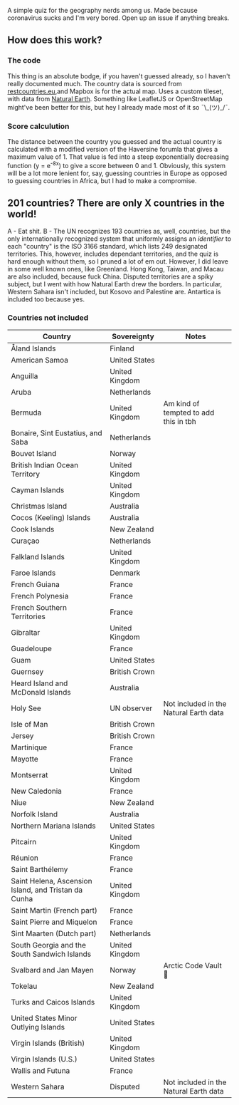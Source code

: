 A simple quiz for the geography nerds among us. Made because coronavirus sucks and I'm very bored. Open up an issue if anything breaks.

## How does this work?

### The code
This thing is an absolute bodge, if you haven't guessed already, so I haven't really documented much. The country data is sourced
from [restcountries.eu](https://restcountries.eu/),and Mapbox is for the actual map. Uses a custom tileset, with data from
[Natural Earth](http://www.naturalearthdata.com/). Something like LeafletJS or OpenStreetMap might've been better for this, 
but hey I already made most of it so ¯\\\_(ツ)_/¯.

### Score calculution

The distance between the country you guessed and the actual country is calculated with a modified version of
the Haversine forumla that gives a maximum value of 1. That value is fed into a steep exponentially
decreasing function (y = e<sup>-8x</sup>) to give a score between 0 and 1. Obviously, this system
will be a lot more lenient for, say, guessing countries in Europe as opposed to guessing countries in Africa,
but I had to make a compromise.

## 201 countries? There are only X countries in the world!

A - Eat shit. B - The UN recognizes 193 countries as, well, countries, but the only internationally recognized
system that uniformly assigns an *identifier* to each "country" is the ISO 3166 standard, which lists 249 designated
territories. This, however, includes dependant territories, and the quiz is hard enough without them, so I
pruned a lot of em out. However, I did leave in some well known ones, like Greenland. Hong Kong, Taiwan, and Macau
are also included, because fuck China. Disputed territories are a spiky subject, but I went with how Natural Earth
drew the borders. In particular, Western Sahara isn't included, but Kosovo and Palestine are. Antartica is included too because yes.

### Countries not included

| Country | Sovereignty | Notes|
| --- | --- | --- |
| Åland Islands | Finland | |
| American Samoa | United States | |
| Anguilla | United Kingdom | |
| Aruba | Netherlands | |
| Bermuda | United Kingdom | Am kind of tempted to add this in tbh |
| Bonaire, Sint Eustatius, and Saba | Netherlands | |
| Bouvet Island | Norway | |
| British Indian Ocean Territory | United Kingdom | |
| Cayman Islands | United Kingdom | |
| Christmas Island | Australia | |
| Cocos (Keeling) Islands | Australia | |
| Cook Islands | New Zealand | |
| Curaçao | Netherlands | |
| Falkland Islands | United Kingdom | |
| Faroe Islands | Denmark | |
| French Guiana | France | |
| French Polynesia | France | |
| French Southern Territories | France | |
| Gibraltar | United Kingdom | |
| Guadeloupe | France | |
| Guam | United States | |
| Guernsey | British Crown | |
| Heard Island and McDonald Islands | Australia | |
| Holy See | UN observer | Not included in the Natural Earth data |
| Isle of Man | British Crown | |
| Jersey | British Crown | |
| Martinique | France | |
| Mayotte | France | |
| Montserrat | United Kingdom | |
| New Caledonia | France | |
| Niue | New Zealand | |
| Norfolk Island | Australia | |
| Northern Mariana Islands | United States | |
| Pitcairn | United Kingdom | |
| Réunion | France | |
| Saint Barthélemy | France | |
| Saint Helena, Ascension Island, and Tristan da Cunha | United Kingdom | |
| Saint Martin (French part) | France | |
| Saint Pierre and Miquelon | France | |
| Sint Maarten (Dutch part) | Netherlands | |
| South Georgia and the South Sandwich Islands | United Kingdom | |
| Svalbard and Jan Mayen | Norway | Arctic Code Vault 🤞 |
| Tokelau | New Zealand | |
| Turks and Caicos Islands | United Kingdom | |
| United States Minor Outlying Islands | United States | |
| Virgin Islands (British) | United Kingdom | |
| Virgin Islands (U.S.) | United States | |
| Wallis and Futuna | France | |
| Western Sahara | Disputed | Not included in the Natural Earth data |
